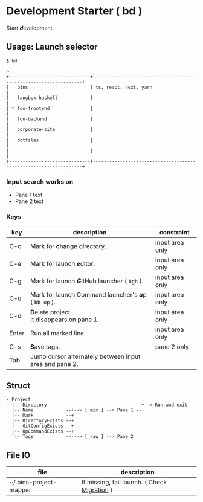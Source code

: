 # Development Starter ( bd )

Start ***d***evelopment.

## Usage: Launch selector

```
$ bd
```

```
> 
+------------------------------+------------------------------------------------------------------+
|   bins                       | ts, react, next, yarn                                            |
|   langbox-haskell            |                                                                  |
| * foo-frontend               |                                                                  |
|   foo-backend                |                                                                  |
|   corporate-site             |                                                                  |
|   dotfiles                   |                                                                  |
|                              |                                                                  |
+------------------------------+------------------------------------------------------------------+
```

### Input search works on

- Pane 1 text
- Pane 2 text

### Keys

| key     | description                                              | constraint      |
|---------|----------------------------------------------------------|-----------------|
| C-c     | Mark for ***c***hange directory.                         | input area only |
| C-e     | Mark for launch ***e***ditor.                            | input area only |
| C-g     | Mark for launch ***G***itHub launcher ( `bgh` ).         | input area only |
| C-u     | Mark for launch Command launcher's ***u***p ( `bb up` ). | input area only |
| C-d     | **D**elete project.<br>It disappears on pane 1.          | input area only |
| Enter   | Run all marked line.                                     | input area only |
| C-s     | **S**ave tags.                                           | pane 2 only     |
| Tab     | Jump cursor alternately between input area and pane 2.   ||

## Struct

```
- Project
  |-- Directory                                   +--> Run and exit
  |-- Name            --+--> [ mix ] --> Pane 1 --+
  |-- Mark            --+
  |-- DirectoryExists --+
  |-- GitConfigExists --+
  |-- UpCommandExists --+
  `-- Tags            -----> [ raw ] --> Pane 2
```

## File IO

| file                   | description                                       |
|------------------------|---------------------------------------------------|
| ~/.bins-project-mapper | If missing, fail launch. ( Check [Migration](#) ) |
